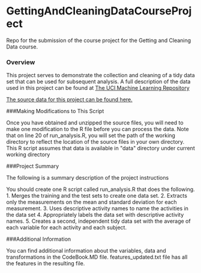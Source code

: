 # GettingAndCleaningDataCourseProject

Repo for the submission of the course project for the Getting and Cleaning Data course.

### Overview
This project serves to demonstrate the collection and cleaning of a tidy data set that can be used for subsequent
analysis. A full description of the data used in this project can be found at [The UCI Machine Learning Repository](http://archive.ics.uci.edu/ml/datasets/Human+Activity+Recognition+Using+Smartphones)

[The source data for this project can be found here.](https://d396qusza40orc.cloudfront.net/getdata%2Fprojectfiles%2FUCI%20HAR%20Dataset.zip)


###Making Modifications to This Script

Once you have obtained and unzipped the source files, you will need to make one modification to the R file before you can process the data. Note that on line 20 of run_analysis.R, you will set the path of the working directory to reflect the location of the source files in your own directory. This R script assumes that data is available in "data" directory under current working directory

###Project Summary

The following is a summary description of the project instructions

You should create one R script called run_analysis.R that does the following. 1. Merges the training and the test sets to create one data set. 2. Extracts only the measurements on the mean and standard deviation for each measurement. 3. Uses descriptive activity names to name the activities in the data set 4. Appropriately labels the data set with descriptive activity names. 5. Creates a second, independent tidy data set with the average of each variable for each activity and each subject.

###Additional Information

You can find additional information about the variables, data and transformations in the CodeBook.MD file.
features_updated.txt file has all the features in the resulting file.
